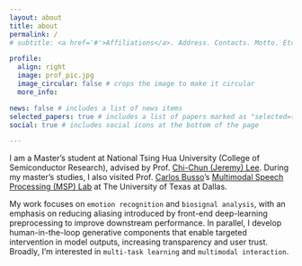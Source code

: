 ```yaml
---
layout: about
title: about
permalink: /
# subtitle: <a href='#'>Affiliations</a>. Address. Contacts. Motto. Etc.

profile:
  align: right
  image: prof_pic.jpg
  image_circular: false # crops the image to make it circular
  more_info: 

news: false # includes a list of news items
selected_papers: true # includes a list of papers marked as "selected={true}"
social: true # includes social icons at the bottom of the page

---
```


I am a Master’s student at National Tsing Hua University (College of Semiconductor Research), advised by Prof. [Chi-Chun (Jeremy) Lee](https://biic.ee.nthu.edu.tw/biicers.php). During my master’s studies, I also visited Prof. [Carlos Busso](https://www.carlosbusso.com/)’s [Multimodal Speech Processing (MSP) Lab](https://lab-msp.com/) at The University of Texas at Dallas.

My work focuses on `emotion recognition` and `biosignal analysis`, with an emphasis on reducing aliasing introduced by front-end deep-learning preprocessing to improve downstream performance. In parallel, I develop human-in-the-loop generative components that enable targeted intervention in model outputs, increasing transparency and user trust. Broadly, I’m interested in `multi-task learning` and `multimodal interaction`.

<!-- Write your biography here. Tell the world about yourself. Link to your favorite [subreddit](http://reddit.com). You can put a picture in, too. The code is already in, just name your picture `prof_pic.jpg` and put it in the `img/` folder.

Put your address / P.O. box / other info right below your picture. You can also disable any of these elements by editing `profile` property of the YAML header of your `_pages/about.md`. Edit `_bibliography/papers.bib` and Jekyll will render your [publications page](/al-folio/publications/) automatically.

Link to your social media connections, too. This theme is set up to use [Font Awesome icons](https://fontawesome.com/) and [Academicons](https://jpswalsh.github.io/academicons/), like the ones below. Add your Facebook, Twitter, LinkedIn, Google Scholar, or just disable all of them. -->

